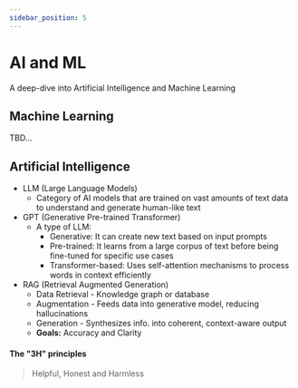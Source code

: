 ```yaml
---
sidebar_position: 5
---
```


# AI and ML

A deep-dive into Artificial Intelligence and Machine Learning

## Machine Learning

TBD...

## Artificial Intelligence

- LLM (Large Language Models)
  - Category of AI models that are trained on vast amounts of text data to understand and generate human-like text
- GPT (Generative Pre-trained Transformer)
  - A type of LLM:
    - Generative: It can create new text based on input prompts
    - Pre-trained: It learns from a large corpus of text before being fine-tuned for specific use cases
    - Transformer-based: Uses self-attention mechanisms to process words in context efficiently
- RAG (Retrieval Augmented Generation)
  - Data Retrieval - Knowledge graph or database
  - Augmentation - Feeds data into generative model, reducing hallucinations
  - Generation - Synthesizes info. into coherent, context-aware output
  - **Goals:** Accuracy and Clarity

#### The "3H" principles

> Helpful, Honest and Harmless

